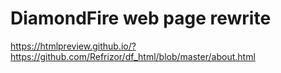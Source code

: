 # DiamondFire web page rewrite

https://htmlpreview.github.io/?https://github.com/Refrizor/df_html/blob/master/about.html
